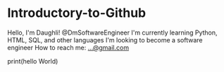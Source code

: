 # Introductory-to-Github
Hello, I'm Daughli! @DmSoftwareEngineer
I'm currently learning Python, HTML, SQL, and other languages
I'm looking to become a software engineer
How to reach me: ...@gmail.com

print(hello World) 
